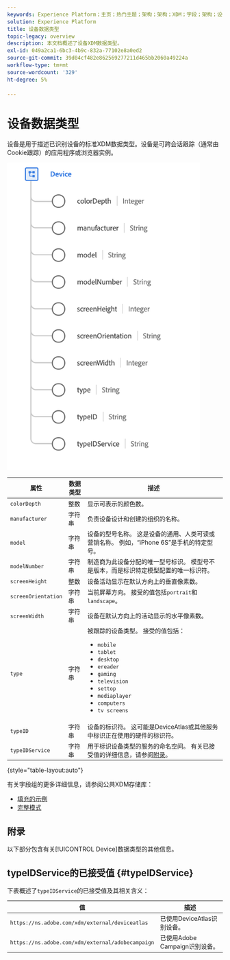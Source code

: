 ```yaml
---
keywords: Experience Platform；主页；热门主题；架构；架构；XDM；字段；架构；设备；数据类型；数据类型；
solution: Experience Platform
title: 设备数据类型
topic-legacy: overview
description: 本文档概述了设备XDM数据类型。
exl-id: 049a2ca1-6bc3-4b9c-832a-77102e8a0ed2
source-git-commit: 39d04cf482e862569277211d465bb2060a49224a
workflow-type: tm+mt
source-wordcount: '329'
ht-degree: 5%

---
```


#  设备数据类型

 设备是用于描述已识别设备的标准XDM数据类型。设备是可跨会话跟踪（通常由Cookie跟踪）的应用程序或浏览器实例。

<img src="../images/data-types/device.png" width="450" /><br />

| 属性 | 数据类型 | 描述 |
| --- | --- | --- |
| `colorDepth` | 整数 | 显示可表示的颜色数。 |
| `manufacturer` | 字符串 | 负责设备设计和创建的组织的名称。 |
| `model` | 字符串 | 设备的型号名称。 这是设备的通用、人类可读或营销名称。 例如，“iPhone 6S”是手机的特定型号。 |
| `modelNumber` | 字符串 | 制造商为此设备分配的唯一型号标识。 模型号不是版本，而是标识特定模型配置的唯一标识符。 |
| `screenHeight` | 整数 | 设备活动显示在默认方向上的垂直像素数。 |
| `screenOrientation` | 字符串 | 当前屏幕方向。 接受的值包括`portrait`和`landscape`。 |
| `screenWidth` | 字符串 | 设备在默认方向上的活动显示的水平像素数。 |
| `type` | 字符串 | 被跟踪的设备类型。 接受的值包括： <ul><li>`mobile`</li><li>`tablet`</li><li>`desktop`</li><li>`ereader`</li><li>`gaming`</li><li>`television`</li><li>`settop`</li><li>`mediaplayer`</li><li>`computers`</li><li>`tv screens`</li></ul> |
| `typeID` | 字符串 | 设备的标识符。 这可能是DeviceAtlas或其他服务中标识正在使用的硬件的标识符。 |
| `typeIDService` | 字符串 | 用于标识设备类型的服务的命名空间。 有关已接受值的详细信息，请参阅[附录](#typeIDService)。 |

{style=&quot;table-layout:auto&quot;}

有关字段组的更多详细信息，请参阅公共XDM存储库：

* [填充的示例](https://github.com/adobe/xdm/blob/master/components/datatypes/device.example.1.json)
* [完整模式](https://github.com/adobe/xdm/blob/master/components/datatypes/device.schema.json)

## 附录

以下部分包含有关[!UICONTROL Device]数据类型的其他信息。

## typeIDService的已接受值 {#typeIDService}

下表概述了`typeIDService`的已接受值及其相关含义：

| 值 | 描述 |
| --- | --- |
| `https://ns.adobe.com/xdm/external/deviceatlas` | 已使用DeviceAtlas识别设备。 |
| `https://ns.adobe.com/xdm/external/adobecampaign` | 已使用Adobe Campaign识别设备。 |
